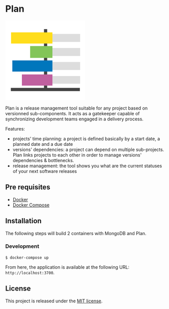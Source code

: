 # Plan

![Plan](client/images/logo.png)

Plan is a release management tool suitable for any project based on versionned sub-components. It acts as a gatekeeper 
capable of synchronizing development teams engaged in a delivery process. 

Features:
* projects' time planning: a project is defined basically by a start date, a planned date and a due date
* versions' dependencies: a project can depend on multiple sub-projects. Plan links projects to each other in order to 
  manage versions' dependencies & bottlenecks.
* release management: the tool shows you what are the current statuses of your next software releases

## Pre requisites

* [Docker](https://docs.docker.com)
* [Docker Compose](https://docs.docker.com/compose/)

## Installation

The following steps will build 2 containers with MongoDB and Plan.

### Development

```shell
$ docker-compose up
```

From here, the application is available at the following URL: `http://localhost:3700`.

## License

This project is released under the [MIT license](LICENSE).
